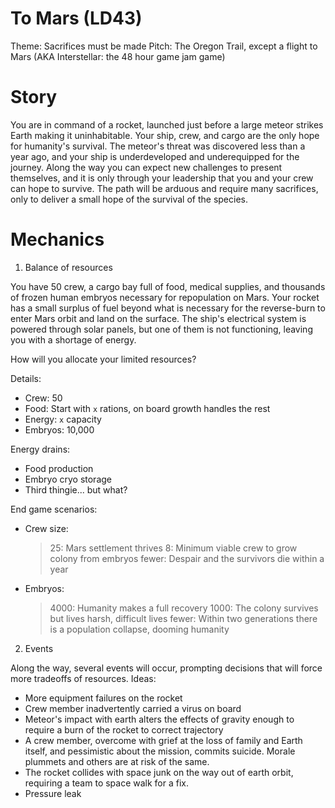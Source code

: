 # To Mars (LD43)

Theme: Sacrifices must be made
Pitch: The Oregon Trail, except a flight to Mars (AKA Interstellar: the 48 hour game jam game)

# Story

You are in command of a rocket, launched just before a large meteor strikes Earth making it uninhabitable. Your ship, crew, and cargo are the only hope for humanity's survival. The meteor's threat was discovered less than a year ago, and your ship is underdeveloped and underequipped for the journey. Along the way you can expect new challenges to present themselves, and it is only through your leadership that you and your crew can hope to survive. The path will be arduous and require many sacrifices, only to deliver a small hope of the survival of the species.

# Mechanics

1. Balance of resources

You have 50 crew, a cargo bay full of food, medical supplies, and thousands of frozen human embryos necessary for repopulation on Mars. Your rocket has a small surplus of fuel beyond what is necessary for the reverse-burn to enter Mars orbit and land on the surface. The ship's electrical system is powered through solar panels, but one of them is not functioning, leaving you with a shortage of energy.

How will you allocate your limited resources?

Details:
  * Crew: 50
  * Food: Start with `x` rations, on board growth handles the rest
  * Energy: `x` capacity
  * Embryos: 10,000

Energy drains:
  * Food production
  * Embryo cryo storage
  * Third thingie... but what?

End game scenarios:
  * Crew size:
    > 25: Mars settlement thrives
    > 8: Minimum viable crew to grow colony from embryos
    fewer: Despair and the survivors die within a year
  * Embryos:
    > 4000: Humanity makes a full recovery
    > 1000: The colony survives but lives harsh, difficult lives
    fewer: Within two generations there is a population collapse, dooming humanity

2. Events

Along the way, several events will occur, prompting decisions that will force more tradeoffs of resources. Ideas:

* More equipment failures on the rocket
* Crew member inadvertently carried a virus on board
* Meteor's impact with earth alters the effects of gravity enough to require a burn of the rocket to correct trajectory
* A crew member, overcome with grief at the loss of family and Earth itself, and pessimistic about the mission, commits suicide. Morale plummets and others are at risk of the same.
* The rocket collides with space junk on the way out of earth orbit, requiring a team to space walk for a fix.
* Pressure leak

